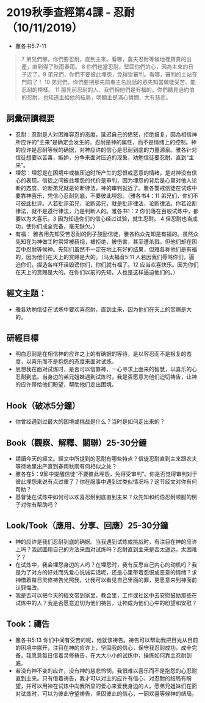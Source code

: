 # 2019秋季查經第4課 - 忍耐（10/11/2019）

+ 雅各书5:7-11
>7 弟兄們哪，你們要忍耐，直到主來。看哪，農夫忍耐等候地裡寶貴的出產，直到得了秋雨春雨。 8 你們也當忍耐，堅固你們的心，因為主來的日子近了。9 弟兄們，你們不要彼此埋怨，免得受審判。看哪，審判的主站在門前了！ 10 弟兄們，你們要把那先前奉主名說話的眾先知當做能受苦、能忍耐的榜樣。 11 那先前忍耐的人，我們稱他們是有福的。你們聽見過約伯的忍耐，也知道主給他的結局，明顯主是滿心憐憫、大有慈悲。

## 詞彙研讀概要
+	忍耐：忍耐是人对困难容忍的态度，延迟自己的愤怒，拒绝报复，因為相信神所应许的“主来”是确定会发生的。忍耐是神的属性，而不是情绪上的控制。神的应许是忍耐等候的确据，对神应许的信心是忍耐到底的力量源泉。雅各针对信徒想要以苦毒，嫉妒，分争来面对压迫的现象，劝勉信徒要忍耐，直到“主来”。
+	埋怨：埋怨是在困境中或被压迫时所产生的怨恨或恶意的情绪，是对神没有信心的表现。信徒之间彼此埋怨的代价是审判，因为埋怨的背后是心里对他人论断的态度，论断弟兄就是论断律法，神的审判就近了。雅各警戒信徒在试炼中要靠神喜乐，凭信心忍耐到底，不要彼此埋怨。（雅各书4：11 弟兄们，你们不可彼此批评。人若批评弟兄，论断弟兄，就是批评律法，论断律法。你若论断律法，就不是遵行律法，乃是判断人的。雅各书1：2 你们落在百般试炼中，都要以为大喜乐。3 因为知道你们的信心经过试验，就生忍耐。 4 但忍耐也当成功，使你们成全完备，毫无缺欠。）
+	有福： 雅各用先知受苦忍耐的例子鼓励信徒，雅各称众先知是有福的。虽然众先知在为神做工时常常被藐视，被拒绝，被伤害，甚至遭杀戮，但他们却在困苦中忍耐等候神。先知们虽然不一定在地上有好的结果，但雅各称他们是有福的，因为他们在天上的赏赐是大的。（马太福音5:11 人若因我们辱骂你们，逼迫你们，捏造各样坏话毁谤你们，你们就有福了。12 应当欢喜快乐。因为你们在天上的赏赐是大的。在你们以前的先知，人也是这样逼迫他们的。）

## 經文主題：
+ 雅各劝勉信徒在试炼中要欢喜忍耐，直到主来，因为他们在天上的赏赐是大的。

## 研經目標
+	明白忍耐是在相信神的应许之上的有确据的等待，是以容忍而不是报复的态度，以喜乐而不是抱怨的态度来面对试炼。
+	思想我在面对试炼时，是否可以信靠神，一心寻求上面来的智慧，以喜乐的心忍耐到底。当身边的弟兄姐妹遇到试炼时，我是否愿意为他们迫切祷告，让神的应许带给他们盼望，帮助他们走出困境。

## Hook（破冰5分鐘）
+	你曾经遇到过最大的困境或挑战是什么？当时是如何走出来的？

## Book（觀察、解釋、關聯）25-30分鐘
+	請讀今天的經文。經文中所提到的忍耐有哪些特点？信徒忍耐直到主来跟农夫等待地里出产直到春雨秋雨有何相似之处？
+	雅各在5：9節中提醒信徒“不要彼此埋怨，免得受审判”。你是否觉得审判对于彼此埋怨来说有点过重了？你在服事中遇到过类似情况吗？这节经文对你有何帮助？
+	基督徒在试炼中如何可以欢喜忍耐到底直到主来？众先知和约伯忍耐顺服的例子对你有帮助吗？

## Look/Took（應用、分享、回應）25-30分鐘
+	神的应许是我们忍耐到底的确据。当我遇到试炼或挑战时，有注目在神的应许上吗？我試圖用自己的方法来面对试炼吗？忍耐直到主来是否太遥远，太困难了？
+	在试炼中，我会埋怨身边的人吗？在埋怨时，我有反思自己内心的动机吗？我是为了对方的好处而凭爱心说诚实话呢，还是心里带着怨恨或恶意的情绪？求神借着每日灵修祷告光照我，让我可以看见自己里面的罪，更愿意来到神面前认罪悔改。
+	我是否可以把今天的經文带到家里，教会里，工作或社区中去安慰鼓励那些在试炼中的人？我是否愿意迫切为他们祷告，让神成为他们心中的盼望和安慰？

## Took：禱告
+	雅各书5:13 你们中间有受苦的呢，他就该祷告。祷告可以帮助我把目光从目前的困境中挪开，注目在神的应许上，坚固我的信心，保守我忍耐成功，成全完备。我愿意每日借着灵修祷告，在大大小小的试炼中，操练如何靠主忍耐到底。
+	若没有神不变的应许，没有神的慈悲怜悯，我很难以喜乐而不是抱怨的心忍耐直到主来。只有借着祷告，我才可以对主的应许有信心，对忍耐的结局有盼望，并可以用神在试炼中向我所显的爱心来爱我身边的人。愿弟兄姐妹们在面对试炼时，可以为彼此守望祷告，坚固彼此的信心，一同欢喜等候神的结局。
